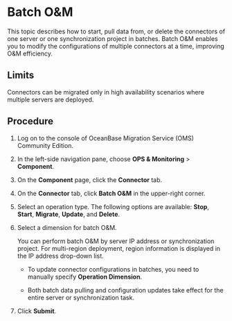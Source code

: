# Batch O&M

This topic describes how to start, pull data from, or delete the connectors of one server or one synchronization project in batches. Batch O&M enables you to modify the configurations of multiple connectors at a time, improving O&M efficiency. 

## Limits

Connectors can be migrated only in high availability scenarios where multiple servers are deployed. 

## Procedure

1. Log on to the console of OceanBase Migration Service (OMS) Community Edition. 

2. In the left-side navigation pane, choose **OPS & Monitoring** > **Component**. 

3. On the **Component** page, click the **Connector** tab. 

4. On the **Connector** tab, click **Batch O&M** in the upper-right corner. 

5. Select an operation type. The following options are available: **Stop**, **Start**, **Migrate**, **Update**, and **Delete**. 

6. Select a dimension for batch O&M. 

   You can perform batch O&M by server IP address or synchronization project. For multi-region deployment, region information is displayed in the IP address drop-down list. 

   * To update connector configurations in batches, you need to manually specify **Operation Dimension**. 

   * Both batch data pulling and configuration updates take effect for the entire server or synchronization task. 

7. Click **Submit**. 
